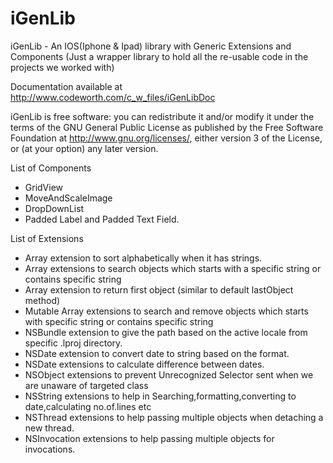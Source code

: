 iGenLib
=======

iGenLib - An IOS(Iphone &amp; Ipad) library with Generic Extensions and Components
(Just a wrapper library to hold all the re-usable code in the projects we worked with)

Documentation available at http://www.codeworth.com/c_w_files/iGenLibDoc

iGenLib is free software: you can redistribute it and/or modify
it under the terms of the GNU General Public License as published by
the Free Software Foundation at http://www.gnu.org/licenses/, either version 3 of the License, or
(at your option) any later version. 

List of Components
- GridView
- MoveAndScaleImage
- DropDownList
- Padded Label and Padded Text Field.

List of Extensions
- Array extension to sort alphabetically when it has strings.
- Array extensions to search objects which starts with a specific string or contains specific string
- Array extension to return first object (similar to default lastObject method)
- Mutable Array extensions to search and remove objects which starts with specific string or contains specific string
- NSBundle extension to give the path based on the active locale from specific .lproj directory.
- NSDate extension to convert date to string based on the format.
- NSDate extensions to calculate difference between dates.
- NSObject extensions to prevent Unrecognized Selector sent when we are unaware of targeted class
- NSString extensions to help in Searching,formatting,converting to date,calculating no.of.lines etc
- NSThread extensions to help passing multiple objects when detaching a new thread.
- NSInvocation extensions to help passing multiple objects for invocations.
